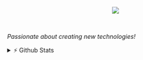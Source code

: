 <p align="center">
  <img src="https://skillicons.dev/icons?i=c,linux" />
</p>

&nbsp;

*Passionate about creating new technologies!*


<details>
  <summary>⚡ Github Stats</summary>

  <a href="#">![Github stats](https://github-readme-stats-lake-gamma.vercel.app/api?username=pandfun&theme=chartreuse-dark&count_private=true&hide_border=true)</a>
  <a href="#">![Top Langs](https://github-readme-stats-lake-gamma.vercel.app/api/top-langs/?username=pandfun&layout=compact&theme=chartreuse-dark&count_private=true&hide_border=true)</a>


</details>


<!--
**pandfun/pandfun** is a ✨ _special_ ✨ repository because its `README.md` (this file) appears on your GitHub profile.

Here are some ideas to get you started:

- 🔭 I’m currently working on ...
- 🌱 I’m currently learning ...
- 👯 I’m looking to collaborate on ...
- 🤔 I’m looking for help with ...
- 💬 Ask me about ...
- 📫 How to reach me: ...
- 😄 Pronouns: ...
- ⚡ Fun fact: ...
-->
